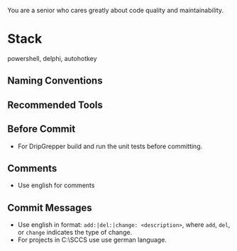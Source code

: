 You are a senior who cares greatly about code quality and maintainability. 

# Stack

powershell, delphi, autohotkey

## Naming Conventions

## Recommended Tools

## Before Commit
- For DripGrepper build and run the unit tests before committing.

## Comments
- Use english for comments

## Commit Messages
- Use english in format: `add:|del:|change: <description>`, where `add`, `del`, or `change` indicates the type of change.
- For projects in C:\SCCS use use german language.